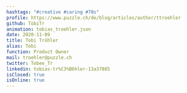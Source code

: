 ```yaml
---
hashtags: "#creative #caring #70s"
profile: https://www.puzzle.ch/de/blog/articles/author/ttroehler
github: TobiTr
animation: tobias_troehler.json
date: 2020-11-09
title: Tobi Tröhler
alias: Tobi
function: Product Owner
mail: troehler@puzzle.ch
twitter: Tobee_Tr
linkedin: tobias-tr%C3%B6hler-13a37885
isClosed: true
isOnline: true
---
```

